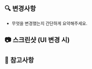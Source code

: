 ## 🔍 변경사항

- 무엇을 변경했는지 간단하게 요약해주세요.

## 📷 스크린샷 (UI 변경 시)

<!-- UI 변경이 있다면 before/after 캡처를 첨부해주세요 -->

## 📌 참고사항

<!-- 관련 이슈, 참고한 문서, 추가로 전달할 내용이 있다면 여기에 -->

<!-- 제목 형식
feat: 로그인 페이지 구현
fix: 토큰 만료시 자동 로그아웃 추가
refactor: 중복 요청 제거 및 에러 핸들링 개선
docs: 가이드 또는 추가 -->
